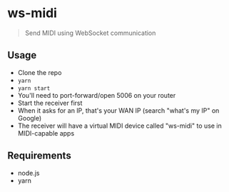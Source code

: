 # ws-midi
> Send MIDI using WebSocket communication

## Usage

* Clone the repo
* `yarn`
* `yarn start`
* You'll need to port-forward/open 5006 on your router
* Start the receiver first
* When it asks for an IP, that's your WAN IP (search "what's my IP" on Google)
* The receiver will have a virtual MIDI device called "ws-midi" to use in MIDI-capable apps

## Requirements

* node.js
* yarn
